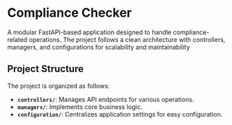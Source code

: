 # **Compliance Checker**

A modular FastAPI-based application designed to handle compliance-related operations. The project follows a clean architecture with controllers, managers, and configurations for scalability and maintainability

## **Project Structure**
The project is organized as follows:
- **`controllers/`**: Manages API endpoints for various operations.
- **`managers/`**: Implements core business logic.
- **`configuration/`**: Centralizes application settings for easy configuration.
